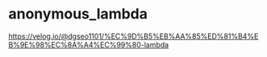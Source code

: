 # anonymous_lambda

https://velog.io/@dgseo1101/%EC%9D%B5%EB%AA%85%ED%81%B4%EB%9E%98%EC%8A%A4%EC%99%80-lambda